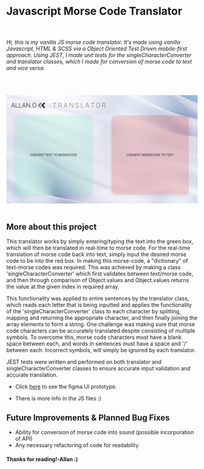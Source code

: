 # Javascript Morse Code Translator

&nbsp;

###### Hi, this is my vanilla JS morse code translator. It's made using vanilla Javascript, HTML & SCSS via a Object Oriented Test Driven mobile-first approach. Using JEST, I made unit tests for the singleCharacterConverter and translator classes, which I made for conversion of morse code to text and vice versa.

&nbsp;

![Final Desktop UI](styles/images/TranslatorDesktop.png)
&nbsp;

## More about this project

This translator works by simply entering/typing the text into the green box, which will then be translated in real-time to morse code. For the real-time translation of morse code back into text, simply input the desired morse code to be into the red box. In making this morse-code, a "dictionary" of text-morse codes was required. This was achieved by making a class 'singleCharacterConverter' which first validates between text/morse code, and then through comparison of Object.values and Object.values returns the value at the given index in required array.

This functionality was applied to entire sentences by the translator class, which reads each letter that is being inputted and applies the functionality of the 'singleCharacterConverter' class to each character by splitting, mapping and returning the appropriate character, and then finally joining the array elements to form a string. One challenge was making sure that morse code characters can be accurately translated despite consisting of multiple symbols. To overcome this, morse code characters must have a blank space between each, and words in sentences must have a space and '/' between each. Incorrect symbols, will simply be ignored by each translator.

JEST tests were written and performed on both translator and singleCharacterConverter classes to ensure accurate input validation and accurate translation.

- Click [here](https://www.figma.com/file/XyBqK9o6M1hycyFMg7f0Ue/Allan's-Morse-Code-Translator) to see the figma UI prototype.

- There is more info in the JS files :)

## Future Improvements & Planned Bug Fixes

- Ability for conversion of morse code into sound (possible incorporation of API)
- Any necessary refactoring of code for readability

#### Thanks for reading!-Allan :)
